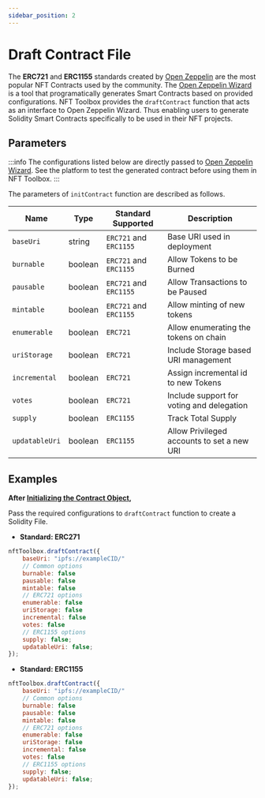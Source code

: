 ```yaml
---
sidebar_position: 2
---
```


# Draft Contract File

The **ERC721** and **ERC1155** standards created by [Open Zeppelin](https://www.openzeppelin.com/contracts)
are the most popular NFT Contracts used by the community.
The [Open Zeppelin Wizard](https://wizard.openzeppelin.com/) is a tool that programatically generates
Smart Contracts based on provided configurations.
NFT Toolbox provides the `draftContract` function that acts as an interface to Open Zeppelin Wizard.
Thus enabling users to generate Solidity Smart Contracts specifically to be used in their NFT projects.

## Parameters

:::info
The configurations listed below are directly passed to [Open Zeppelin Wizard](https://wizard.openzeppelin.com/).
See the platform to test the generated contract before using them in NFT Toolbox.
:::

The parameters of `initContract` function are described as follows.

| Name           | Type    | Standard Supported     | Description                                |
| -------------- | ------- | ---------------------- | ------------------------------------------ |
| `baseUri`      | string  | `ERC721` and `ERC1155` | Base URI used in deployment                |
| `burnable`     | boolean | `ERC721` and `ERC1155` | Allow Tokens to be Burned                  |
| `pausable`     | boolean | `ERC721` and `ERC1155` | Allow Transactions to be Paused            |
| `mintable`     | boolean | `ERC721` and `ERC1155` | Allow minting of new tokens                |
| `enumerable`   | boolean | `ERC721`               | Allow enumerating the tokens on chain      |
| `uriStorage`   | boolean | `ERC721`               | Include Storage based URI management       |
| `incremental`  | boolean | `ERC721`               | Assign incremental id to new Tokens        |
| `votes`        | boolean | `ERC721`               | Include support for voting and delegation  |
| `supply`       | boolean | `ERC1155`              | Track Total Supply                         |
| `updatableUri` | boolean | `ERC1155`              | Allow Privileged accounts to set a new URI |

## Examples

**After [Initializing the Contract Object](/docs/Contracts/initializeContract),**

Pass the required configurations to `draftContract` function to create a Solidity File.

-   **Standard: ERC271**

```javascript
nftToolbox.draftContract({
	baseUri: "ipfs://exampleCID/"
	// Common options
	burnable: false
	pausable: false
	mintable: false
	// ERC721 options
	enumerable: false
	uriStorage: false
	incremental: false
	votes: false
	// ERC1155 options
	supply: false;
	updatableUri: false;
});
```

-   **Standard: ERC1155**

```javascript
nftToolbox.draftContract({
	baseUri: "ipfs://exampleCID/"
	// Common options
	burnable: false
	pausable: false
	mintable: false
	// ERC721 options
	enumerable: false
	uriStorage: false
	incremental: false
	votes: false
	// ERC1155 options
	supply: false;
	updatableUri: false;
});
```
